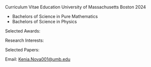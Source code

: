 Curriculum Vitae
Education
University of Massachusetts Boston 2024
- Bachelors of Science in Pure Mathematics
- Bachelors of Science in Physics 

Selected Awards:

Research Interests:

Selected Papers:


Email: Kenia.Nova001@umb.edu
